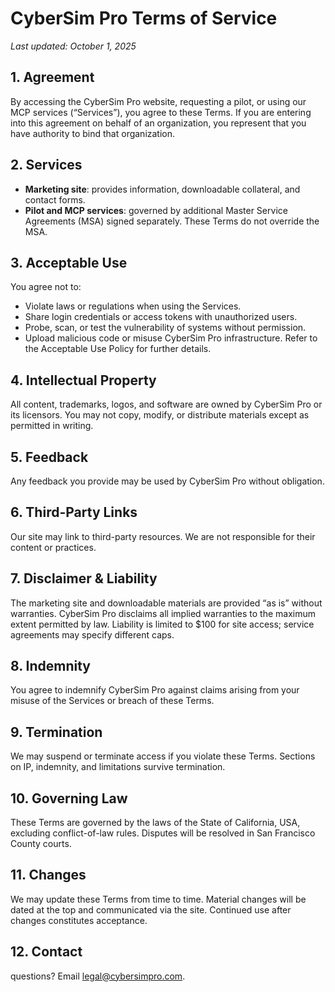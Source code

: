 # CyberSim Pro Terms of Service

_Last updated: October 1, 2025_

## 1. Agreement
By accessing the CyberSim Pro website, requesting a pilot, or using our MCP services (“Services”), you agree to these Terms. If you are entering into this agreement on behalf of an organization, you represent that you have authority to bind that organization.

## 2. Services
- **Marketing site**: provides information, downloadable collateral, and contact forms.
- **Pilot and MCP services**: governed by additional Master Service Agreements (MSA) signed separately. These Terms do not override the MSA.

## 3. Acceptable Use
You agree not to:
- Violate laws or regulations when using the Services.
- Share login credentials or access tokens with unauthorized users.
- Probe, scan, or test the vulnerability of systems without permission.
- Upload malicious code or misuse CyberSim Pro infrastructure.
Refer to the Acceptable Use Policy for further details.

## 4. Intellectual Property
All content, trademarks, logos, and software are owned by CyberSim Pro or its licensors. You may not copy, modify, or distribute materials except as permitted in writing.

## 5. Feedback
Any feedback you provide may be used by CyberSim Pro without obligation.

## 6. Third-Party Links
Our site may link to third-party resources. We are not responsible for their content or practices.

## 7. Disclaimer & Liability
The marketing site and downloadable materials are provided “as is” without warranties. CyberSim Pro disclaims all implied warranties to the maximum extent permitted by law. Liability is limited to $100 for site access; service agreements may specify different caps.

## 8. Indemnity
You agree to indemnify CyberSim Pro against claims arising from your misuse of the Services or breach of these Terms.

## 9. Termination
We may suspend or terminate access if you violate these Terms. Sections on IP, indemnity, and limitations survive termination.

## 10. Governing Law
These Terms are governed by the laws of the State of California, USA, excluding conflict-of-law rules. Disputes will be resolved in San Francisco County courts.

## 11. Changes
We may update these Terms from time to time. Material changes will be dated at the top and communicated via the site. Continued use after changes constitutes acceptance.

## 12. Contact
questions? Email legal@cybersimpro.com.
